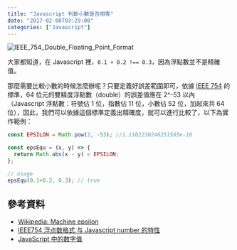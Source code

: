 ```yaml
---
title: "Javascript 判斷小數是否相等"
date: "2017-02-08T03:29:00"
categories: ["Javascript"]
---
```


![IEEE_754_Double_Floating_Point_Format](https://i.imgur.com/AemLA5y.png)

大家都知道，在 Javascript 裡，`0.1 + 0.2 !== 0.3`，因為浮點數並不是精確值。

那麼需要比較小數的時候怎麼辦呢？只要定義好誤差範圍即可，依據 [IEEE 754](https://zh.wikipedia.org/wiki/IEEE_754) 的標準，64 位元的雙精度浮點數（double）的誤差值應在 2^-53 以內（Javascript 浮點數：符號佔 1 位，指數佔 11 位，小數佔 52 位，加起來共 64 位），因此，我們可以依據這個標準定義出精確度，就可以進行比較了，以下為實作範例：

```js
const EPSILON = Math.pow(2, -53); //1.1102230246251565e-16

const epsEqu = (x, y) => {
  return Math.abs(x - y) < EPSILON;
};

// usage
epsEqu(0.1+0.2, 0.3); // true
```

## 參考資料
- [Wikipedia: Machine epsilon](https://en.wikipedia.org/wiki/Machine_epsilon)
- [IEEE754 浮点数格式 与 Javascript number 的特性](https://segmentfault.com/a/1190000008268668)
- [JavaScript 中的数字值](http://www.jianshu.com/p/7462444d1fff)
